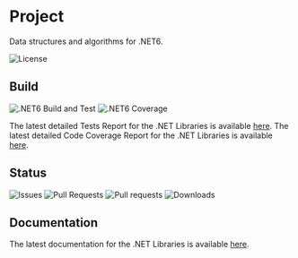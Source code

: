 # Project
Data structures and algorithms for .NET6.

![License](https://img.shields.io/github/license/antonioaversa/mooc)

## Build
![.NET6 Build and Test](https://img.shields.io/github/workflow/status/antonioaversa/mooc/.NET%20Build%20and%20Test)
![.NET6 Coverage](https://antonioaversa.github.io/mooc/dotnet-coverage-badge/badge.svg)

The latest detailed Tests Report for the .NET Libraries is available [here](https://antonioaversa.github.io/mooc/dotnet-tests-report/).
The latest detailed Code Coverage Report for the .NET Libraries is available [here](https://antonioaversa.github.io/mooc/dotnet-coverage-report/).

## Status
![Issues](https://img.shields.io/github/issues/antonioaversa/mooc)
![Pull Requests](https://img.shields.io/github/issues-pr/antonioaversa/mooc)
![Pull requests](https://img.shields.io/github/issues-pr-closed/antonioaversa/mooc)
![Downloads](https://img.shields.io/github/downloads/antonioaversa/mooc/total)

## Documentation
The latest documentation for the .NET Libraries is available [here](https://antonioaversa.github.io/mooc/dotnet-docs-api/api/).
